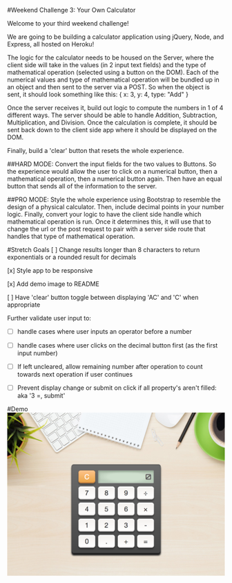 #Weekend Challenge 3: Your Own Calculator

Welcome to your third weekend challenge!

We are going to be building a calculator application using jQuery, Node, and Express, all hosted on Heroku!

The logic for the calculator needs to be housed on the Server, where the client side will take in the values (in 2 input text fields) and the type of mathematical operation (selected using a button on the DOM). Each of the numerical values and type of mathematical operation will be bundled up in an object and then sent to the server via a POST. So when the object is sent, it should look something like this:
{
   x: 3,
   y: 4,
   type: "Add"
}

Once the server receives it, build out logic to compute the numbers in 1 of 4 different ways. The server should be able to handle Addition, Subtraction, Multiplication, and Division. Once the calculation is complete, it should be sent back down to the client side app where it should be displayed on the DOM.

Finally, build a 'clear' button that resets the whole experience.

##HARD MODE:
Convert the input fields for the two values to Buttons. So the experience would allow the user to click on a numerical button, then a mathematical operation, then a numerical button again. Then have an equal button that sends all of the information to the server.

##PRO MODE:
Style the whole experience using Bootstrap to resemble the design of a physical calculator. Then, include decimal points in your number logic. Finally, convert your logic to have the client side handle which mathematical operation is run. Once it determines this, it will use that to change the url or the post request to pair with a server side route that handles that type of mathematical operation.

#Stretch Goals
[ ] Change results longer than 8 characters to return exponentials or a rounded result for decimals

[x] Style app to be responsive

[x] Add demo image to README

[ ] Have 'clear' button toggle between displaying 'AC' and 'C' when appropriate

Further validate user input to:

   * [ ] handle cases where user inputs an operator before a number

   * [ ] handle cases where user clicks on the decimal button first (as the first input number)

   * [ ] If left uncleared, allow remaining number after operation to count towards next operation if user continues

   * [ ] Prevent display change or submit on click if all property's aren't filled: aka '3 =, submit'

#Demo
![Demo](public/images/demo.png?raw=true "Demo")
